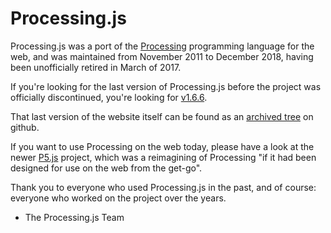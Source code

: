 Processing.js
=============

Processing.js was a port of the [Processing](https://processing.org) programming language for the web, and was maintained from November 2011 to December 2018, having been unofficially retired in March of 2017.

If you're looking for the last version of Processing.js before the project was officially discontinued, you're looking for [v1.6.6](https://github.com/processing-js/processing-js/tree/v1.6.6).

That last version of the website itself can be found as an [archived tree](https://github.com/processing-js/processing-js.github.io/tree/archive) on github.

If you want to use Processing on the web today, please have a look at the newer [P5.js](https://p5js.org) project, which was a reimagining of Processing "if it had been designed for use on the web from the get-go".

Thank you to everyone who used Processing.js in the past, and of course: everyone who worked on the project over the years.

- The Processing.js Team
